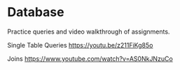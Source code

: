 # Database
Practice queries and video walkthrough of assignments.

Single Table Queries
https://youtu.be/z211FiKg85o

Joins
https://www.youtube.com/watch?v=AS0NkJNzuCo
